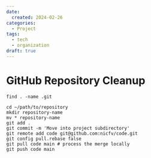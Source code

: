 ```yaml
---
date:
  created: 2024-02-26
categories:
  - Project
tags:
  - tech
  - organization
draft: true
---
```

# GitHub Repository Cleanup

```shell
find . -name .git
```

```shell
cd ~/path/to/repository
mkdir repository-name
mv * repository-name
git add .
git commit -m 'Move into project subdirectory'
git remote add code git@github.com:nicfv/code.git
git config pull.rebase false
git pull code main # process the merge locally
git push code main
```